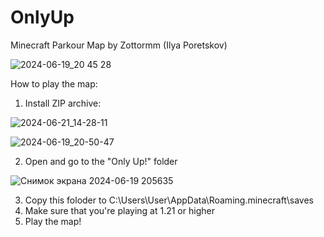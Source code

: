 # OnlyUp
 Minecraft Parkour Map by Zottormm (Ilya Poretskov)
 
![2024-06-19_20 45 28](https://github.com/Zottormm/OnlyUp/assets/173282302/bf84f580-b036-44f3-9614-82ce87d9fced)

How to play the map:

1. Install ZIP archive:

![2024-06-21_14-28-11](https://github.com/Zottormm/OnlyUp/assets/173282302/78a094ee-e5ba-44f0-ac66-55c87e396970)

![2024-06-19_20-50-47](https://github.com/Zottormm/OnlyUp/assets/173282302/517f9a15-2e6d-4002-9569-e7825fa5f6ad)


2. Open and go to the "Only Up!" folder

 ![Снимок экрана 2024-06-19 205635](https://github.com/Zottormm/OnlyUp/assets/173282302/2980d6e2-60f7-4669-a164-64365a7f0de2)

3. Copy this foloder to C:\Users\User\AppData\Roaming\.minecraft\saves
4. Make sure that you're playing at 1.21 or higher
5. Play the map!
